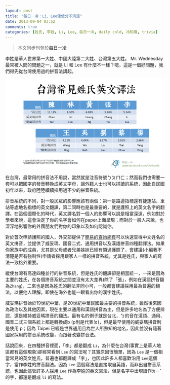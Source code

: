 ```yaml
---
layout: post
title: "每日一冷：Li、Lee傻傻分不清楚"
date: 2013-09-04 03:52
comments: true
categories: [姓氏, 李姓, Li, Lee, 每日一冷, daily cold, 冷知識, trivia]
---
```

> 本文同步刊登於[每日一冷](https://www.facebook.com/photo.php?fbid=527002657372142&set=a.413366638735745.91782.413364295402646&type=1&theater "你知道嗎？【Li、Lee傻傻分不清楚】")

李姓是華人世界第一大姓、中國大陸第二大姓、台灣第五大姓。 Mr. Wednesday 最常被人問的問題之一，就是 Li 和 Lee 有什麼不一樣？嗯，這是一個好問題，我們得先從台灣使用過的拼音法講起。

![daily_cold0904.png](/assets/img/19rMKdFOQguT557IUNXJ_daily_cold0904.png)<!--more-->

在台灣，最常用的拼音法不用說，當然就是注音符號ㄅㄆㄇㄈ；然而我們也需要一套可以把國字的發音轉換成英文字母，讓外籍人士也可以拼讀的系統，因此自民國初年以來，政府陸陸續續採用過不少的拼音系統。

拼音系統的不同，對一般民眾的影響應該有兩個：第一是路邊指標還有捷運站、車站等處地名指標的英文翻譯，第二同時也是最重要的，就是護照上的英文名字的翻譯。在這個國際化的時代，英文譯名對一個人的影響可以說是相當深遠，例如對於學者來說，這會決定了你的名字會如何在paper上面呈現；而對於一般人來說，也深深地影響你的外國朋友們對你的印象以及如何認識你。

對於首次申請護照的國人，外交部提供了[簡易的查詢網頁](http://www.boca.gov.tw/sp?xdURL=E2C/c2102-5.asp&CtNode=677&mp=1 "外文姓名中譯英系統(本系統僅提供首次申請護照外文姓名參考)")可以快速查得中文姓名的英文拼音，並提供了威妥瑪、國音二式、通用拼音以及漢語拼音四種翻譯法。如果你家族中的成員，尤其是父母或者兄弟姊妹已經有領過護照了，會建議(小編我不清楚是否有強制性)申請者採用跟家人一樣的拼音系統，尤其是姓氏，與家人的寫法一致格外重要。

縱使台灣有高達四種並行的拼音系統，但是姓氏的翻譯卻是相當統一，一來是因為主要的姓氏，在各個拼音系統之間並沒有太大差異(除了「張」，例如在漢語拼音翻為`Zhang`)，二來也是因為姓氏的翻法非同小可，一般都會建議採用最為普遍的翻法，以便他人理解，即使在海外也能一眼看出你的漢字姓氏。

威妥瑪拼音始於19世紀中葉，是20世紀中華民國最主要的拼音系統，雖然後來因為政治以及其他因素，現在主要以通用和漢語拼音為主，但是許多地名為了方便辨認，還是維持威妥瑪拼音的翻法。最有名的例子就是台北，ㄅ的音在漢語、通用、國音二式三個系統上都是轉換成b (p則是代表ㄆ)，但是最早使用的威妥瑪拼音則是使用 p；因為 Taipei 已經是世界通用且為世人所熟知的地名，因此並沒有隨著國家採用的拼音系統改變，而跟著改變拼音法。

話說回來，在四種拼音裡面，「李」都是翻成 `Li`，為什麼在台灣(事實上是華人地區都有這個現象)卻經常看到 `Lee` 的寫法呢？其實原因很簡單，因為 `Lee` 是一個相當常見的英文姓氏，普遍也都翻譯成「李」，也因此許多人都喜歡沿用 `Lee`這個字，當作李姓的拼音翻法。因為 `Lee` 這個寫法是直接取自英語，而非出自拼音系統，也因此儘管許多人採用 `Lee` 作為李姓的英文寫法，但是名字中出現讀作`ㄌㄧˇ`的字，都還是翻成 `li` 的寫法。
